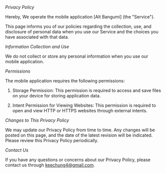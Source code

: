 *Privacy Policy*

Hereby, We operate the mobile application [Alt Bangumi] (the "Service").

This page informs you of our policies regarding the collection, use, and disclosure of personal data when you use our Service and the choices you have associated with that data.

*Information Collection and Use*

We do not collect or store any personal information when you use our mobile application.

*Permissions*

The mobile application requires the following permissions:

1. Storage Permission: This permission is required to access and save files on your device for storing application data.

2. Intent Permission for Viewing Websites: This permission is required to open and view HTTP or HTTPS websites through external intents.

*Changes to This Privacy Policy*

We may update our Privacy Policy from time to time. Any changes will be posted on this page, and the date of the latest revision will be indicated. Please review this Privacy Policy periodically.

*Contact Us*

If you have any questions or concerns about our Privacy Policy, please contact us through keechung4@gmail.com.